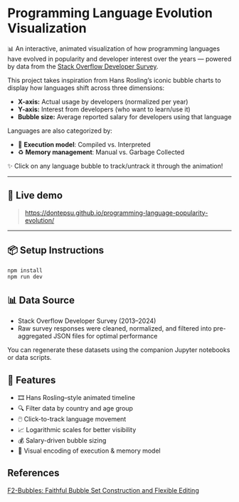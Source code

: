 # Programming Language Evolution Visualization

📊 An interactive, animated visualization of how programming languages have evolved in popularity and developer interest over the years — powered by data from the [Stack Overflow Developer Survey](https://insights.stackoverflow.com/survey).

This project takes inspiration from Hans Rosling’s iconic bubble charts to display how languages shift across three dimensions:

- **X-axis:** Actual usage by developers (normalized per year)
- **Y-axis:** Interest from developers (who want to learn/use it)
- **Bubble size:** Average reported salary for developers using that language

Languages are also categorized by:
- 🧠 **Execution model**: Compiled vs. Interpreted
- ♻️ **Memory management**: Manual vs. Garbage Collected

✨ Click on any language bubble to track/untrack it through the animation!

---

## 🚀 Live demo

> https://dontepsu.github.io/programming-language-popularity-evolution/

---

## 📦 Setup Instructions

```bash
npm install
npm run dev
```

## 📊 Data Source

* Stack Overflow Developer Survey (2013–2024)
* Raw survey responses were cleaned, normalized, and filtered into pre-aggregated JSON files for optimal performance

You can regenerate these datasets using the companion Jupyter notebooks or data scripts.

## 🧠 Features

* 🎞️ Hans Rosling–style animated timeline
* 🔍 Filter data by country and age group
* 🖱️ Click-to-track language movement
* 📈 Logarithmic scales for better visibility
* 💰 Salary-driven bubble sizing
* 🧩 Visual encoding of execution & memory model


## References

[F2-Bubbles: Faithful Bubble Set Construction and Flexible Editing](https://ieeexplore.ieee.org/document/9552179)